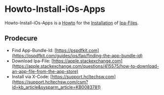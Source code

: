 # Howto-Install-iOs-Apps

Howto-Install-iOs-Apps is a [Howto](700022.md) for the [Installation](404.md) of [Ipa-Files](2000258.md).

## Prodecure

- Find App-Bundle-Id: [https://pspdfkit.com](https://pspdfkit.com/guides/ios/faq/finding-the-app-bundle-id)
- Download Ipa-File: [https://apple.stackexchange.com](https://apple.stackexchange.com/questions/415575/how-to-download-an-app-file-from-the-app-store)
- Install via X-Code: [https://support.hcltechsw.com](https://support.hcltechsw.com/csm?id=kb_article&sysparm_article=KB0083781)
